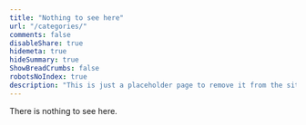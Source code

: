 ```yaml
---
title: "Nothing to see here"
url: "/categories/"
comments: false
disableShare: true
hidemeta: true
hideSummary: true
ShowBreadCrumbs: false
robotsNoIndex: true
description: "This is just a placeholder page to remove it from the sitemap"
---
```


There is nothing to see here.